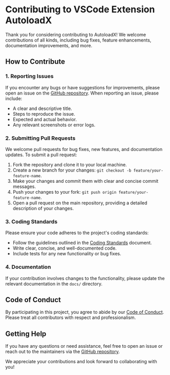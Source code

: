 # Contributing to VSCode Extension AutoloadX

Thank you for considering contributing to AutoloadX! We welcome contributions of all kinds, including bug fixes, feature
enhancements, documentation improvements, and more.

## How to Contribute

### 1. Reporting Issues

If you encounter any bugs or have suggestions for improvements, please open an issue on the
[GitHub repository](https://github.com/thoroc/vscode-extension-autoloadX/issues). When reporting an issue, please
include:

- A clear and descriptive title.
- Steps to reproduce the issue.
- Expected and actual behavior.
- Any relevant screenshots or error logs.

### 2. Submitting Pull Requests

We welcome pull requests for bug fixes, new features, and documentation updates. To submit a pull request:

1. Fork the repository and clone it to your local machine.
2. Create a new branch for your changes: `git checkout -b feature/your-feature-name`.
3. Make your changes and commit them with clear and concise commit messages.
4. Push your changes to your fork: `git push origin feature/your-feature-name`.
5. Open a pull request on the main repository, providing a detailed description of your changes.

### 3. Coding Standards

Please ensure your code adheres to the project's coding standards:

- Follow the guidelines outlined in the [Coding Standards](docs/architecture/coding-standards.md) document.
- Write clear, concise, and well-documented code.
- Include tests for any new functionality or bug fixes.

### 4. Documentation

If your contribution involves changes to the functionality, please update the relevant documentation in the `docs/`
directory.

## Code of Conduct

By participating in this project, you agree to abide by our [Code of Conduct](CODE_OF_CONDUCT.md). Please treat all
contributors with respect and professionalism.

## Getting Help

If you have any questions or need assistance, feel free to open an issue or reach out to the maintainers via the
[GitHub repository](https://github.com/thoroc/vscode-extension-autoloadX/issues).

We appreciate your contributions and look forward to collaborating with you!
